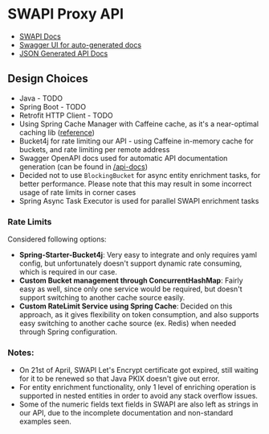 # SWAPI Proxy API

- [SWAPI Docs](https://swapi.dev/documentation)
- [Swagger UI for auto-generated docs](http://localhost:8080/swagger-ui/index.html)
- [JSON Generated API Docs](http://localhost:8080/api-docs)

## Design Choices

- Java - TODO
- Spring Boot - TODO
- Retrofit HTTP Client - TODO
- Using Spring Cache Manager with Caffeine cache, as it's a near-optimal caching lib ([reference](https://github.com/ben-manes/caffeine))
- Bucket4j for rate limiting our API - using Caffeine in-memory cache for buckets, and rate limiting per remote address
- Swagger OpenAPI docs used for automatic API documentation generation (can be found in [/api-docs](http://localhost:8080/swagger-ui/index.html))
- Decided not to use `BlockingBucket` for async entity enrichment tasks, for better performance. Please note that this may result in some incorrect usage of rate limits in corner cases
- Spring Async Task Executor is used for parallel SWAPI enrichment tasks

### Rate Limits

Considered following options:

- **Spring-Starter-Bucket4j**: Very easy to integrate and only requires yaml config, but unfortunately doesn't support dynamic rate consuming, which is required in our case.
- **Custom Bucket management through ConcurrentHashMap**: Fairly easy as well, since only one service would be required, but doesn't support switching to another cache source easily.
- **Custom RateLimit Service using Spring Cache**: Decided on this approach, as it gives flexibility on token consumption, and also supports easy switching to another cache source (ex. Redis) when needed through Spring configuration.

### Notes:

- On 21st of April, SWAPI Let's Encrypt certificate got expired, still waiting for it to be renewed so that Java PKIX doesn't give out error.
- For entity enrichment functionality, only 1 level of enriching operation is supported in nested entities in order to avoid any stack overflow issues.
- Some of the numeric fields text fields in SWAPI are also left as strings in our API, due to the incomplete documentation and non-standard examples seen.